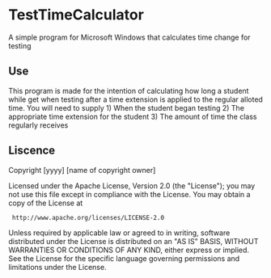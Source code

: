 # TestTimeCalculator
A simple program for Microsoft Windows that calculates time change for testing

Use
------------
This program is made for the intention of calculating how long a student while get when testing after a time extension is applied
to the regular alloted time.
You will need to supply 1) When the student began testing
                        2) The appropriate time extension for the student
                        3) The amount of time the class regularly receives

Liscence
------------
   Copyright [yyyy] [name of copyright owner]

   Licensed under the Apache License, Version 2.0 (the "License");
   you may not use this file except in compliance with the License.
   You may obtain a copy of the License at

     http://www.apache.org/licenses/LICENSE-2.0

   Unless required by applicable law or agreed to in writing, software
   distributed under the License is distributed on an "AS IS" BASIS,
   WITHOUT WARRANTIES OR CONDITIONS OF ANY KIND, either express or implied.
   See the License for the specific language governing permissions and
   limitations under the License.
